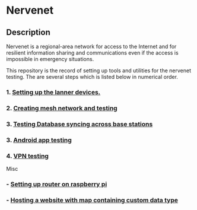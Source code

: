# Nervenet

## Description
Nervenet is a regional-area network for access to the Internet and for resilient information sharing and communications even if the access is impossible in emergency situations.

This repository is the record of setting up tools and utilities for the nervenet testing. The are several steps which is listed below in numerical order.

### 1. [Setting up the lanner devices.](https://github.com/yowada/NerveNet/blob/master/setup/lanner.md)
### 2. [Creating mesh network and testing](https://github.com/yowada/NerveNet/blob/master/mesh/mesh.md)
### 3. [Testing Database syncing across base stations](https://github.com/yowada/NerveNet/blob/master/dbsync/dbsync.md)
### 3. [Android app testing](https://github.com/yowada/NerveNet/blob/master/android/android.md)
### 4. [VPN testing](https://github.com/yowada/NerveNet/blob/master/vpn/vpn.md)

Misc
### - [Setting up router on raspberry pi](https://github.com/yowada/NerveNet/blob/master/router_pi/router.md)
### - [Hosting a website with map containing custom data type](https://github.com/yowada/NerveNet/blob/master/site/site.md)
